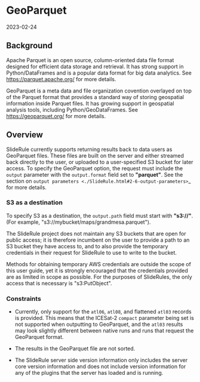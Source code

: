 # GeoParquet

2023-02-24

## Background

Apache Parquet is an open source, column-oriented data file format designed for efficient data storage and retrieval. It has strong support in Python/DataFrames and is a popular data format for big data analytics.  See https://parquet.apache.org/ for more details.

GeoParquet is a meta data and file organization covention overlayed on top of the Parquet format that provides a standard way of storing geospatial information inside Parquet files.  It has growing support in geospatial analysis tools, including Python/GeoDataFrames.  See https://geoparquet.org/ for more details.

## Overview

SlideRule currently supports returning results back to data users as GeoParquet files.  These files are built on the server and either streamed back directly to the user, or uploaded to a user-specified S3 bucket for later access. To specify the GeoParquet option, the request must include the `output` parameter with the `output.format` field set to **"parquet"**. See the section on `output parameters <./SlideRule.html#2-6-output-parameters>`_ for more details.


### S3 as a destination

To specify S3 as a destination, the `output.path` field must start with **"s3://"**.  (For example, "s3://mybucket/maps/grandmesa.parquet").

The SlideRule project does not maintain any S3 buckets that are open for public access; it is therefore incumbent on the user to provide a path to an S3 bucket they have access to, and to also provide the temporary credentials in their request for SlideRule to use to write to the bucket.

Methods for obtaining temporary AWS credentials are outside the scope of this user guide, yet it is strongly encouraged that the credentials provided are as limited in scope as possible.  For the purposes of SlideRules, the only access that is necessary is "s3:PutObject".


### Constraints

* Currently, only support for the `atl06`, `atl08`, and flattened `atl03` records is provided.  This means that the ICESat-2 `compact` parameter being set is not supported when outputting to GeoParquet, and the `atl03` results may look slightly different between native runs and runs that request the GeoParquet format.

* The results in the GeoParquet file are not sorted.

* The SlideRule server side version information only includes the server core version information and does not include version information for any of the plugins that the server has loaded and is running.
